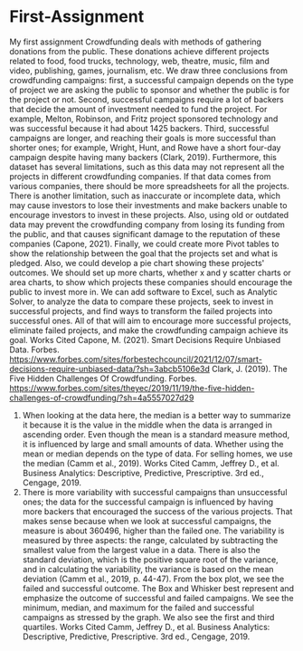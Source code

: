 # First-Assignment
My first assignment
Crowdfunding deals with methods of gathering donations from the public. These donations achieve different projects related to food, food trucks, technology, web, theatre, music, film and video, publishing, games, journalism, etc. We draw three conclusions from crowdfunding campaigns: first, a successful campaign depends on the type of project we are asking the public to sponsor and whether the public is for the project or not. Second, successful campaigns require a lot of backers that decide the amount of investment needed to fund the project. For example, Melton, Robinson, and Fritz project sponsored technology and was successful because it had about 1425 backers. Third, successful campaigns are longer, and reaching their goals is more successful than shorter ones; for example, Wright, Hunt, and Rowe have a short four-day campaign despite having many backers (Clark, 2019).
Furthermore, this dataset has several limitations, such as this data may not represent all the projects in different crowdfunding companies. If that data comes from various companies, there should be more spreadsheets for all the projects. There is another limitation, such as inaccurate or incomplete data, which may cause investors to lose their investments and make backers unable to encourage investors to invest in these projects. Also, using old or outdated data may prevent the crowdfunding company from losing its funding from the public, and that causes significant damage to the reputation of these companies (Capone, 2021).
Finally, we could create more Pivot tables to show the relationship between the goal that the projects set and what is pledged. Also, we could develop a pie chart showing these projects' outcomes. We should set up more charts, whether x and y scatter charts or area charts, to show which projects these companies should encourage the public to invest more in. We can add software to Excel, such as Analytic Solver, to analyze the data to compare these projects, seek to invest in successful projects, and find ways to transform the failed projects into successful ones. All of that will aim to encourage more successful projects, eliminate failed projects, and make the crowdfunding campaign achieve its goal.
                                                                                                      Works Cited
Capone, M. (2021). Smart Decisions Require Unbiased Data. Forbes. https://www.forbes.com/sites/forbestechcouncil/2021/12/07/smart-decisions-require-unbiased-data/?sh=3abcb5106e3d
Clark, J. (2019). The Five Hidden Challenges Of Crowdfunding. Forbes. https://www.forbes.com/sites/theyec/2019/11/19/the-five-hidden-challenges-of-crowdfunding/?sh=4a5557027d29


1. When looking at the data here, the median is a better way to summarize it because it is the value in the middle when the data is arranged in ascending order. Even though the mean is a standard measure method, it is influenced by large and small amounts of data. Whether using the mean or median depends on the type of data. For selling homes, we use the median (Camm et al., 2019). 
                                                                                      Works Cited
Camm, Jeffrey D., et al. Business Analytics: Descriptive, Predictive, Prescriptive. 3rd ed., Cengage, 2019.
2. There is more variability with successful campaigns than unsuccessful ones; the data for the successful campaign is influenced by having more backers that encouraged the success of the various projects. That makes sense because when we look at successful campaigns, the measure is about 360496, higher than the failed one. The variability is measured by three aspects: the range, calculated by subtracting the smallest value from the largest value in a data. There is also the standard deviation, which is the positive square root of the variance, and in calculating the variability, the variance is based on the mean deviation  (Camm et al., 2019, p. 44-47).
From the box plot, we see the failed and successful outcome. The Box and Whisker best represent and emphasize the outcome of successful and failed campaigns. We see the minimum, median, and maximum for the failed and successful campaigns as stressed by the graph. We also see the first and third quartiles. 
                                                                                      Works Cited
Camm, Jeffrey D., et al. Business Analytics: Descriptive, Predictive, Prescriptive. 3rd ed., Cengage, 2019. 
